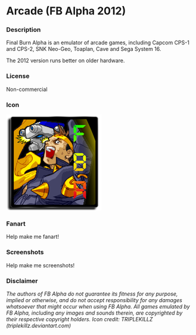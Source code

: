 # Arcade (FB Alpha 2012)

### Description

Final Burn Alpha is an emulator of arcade games, including Capcom CPS-1 and CPS-2, SNK Neo-Geo, Toaplan, Cave and Sega System 16.

The 2012 version runs better on older hardware.

### License

Non-commercial

### Icon

![Arcade (FB Alpha 2012) icon](game.libretro.fbalpha2012/resources/icon.png)

### Fanart

Help make me fanart!

### Screenshots

Help make me screenshots!

### Disclaimer

*The authors of FB Alpha do not guarantee its fitness for any purpose, implied or otherwise, and do not accept responsibility for any damages whatsoever that might occur when using FB Alpha. All games emulated by FB Alpha, including any images and sounds therein, are copyrighted by their respective copyright holders. Icon credit: TRIPLEKILLZ (triplekillz.deviantart.com)*
